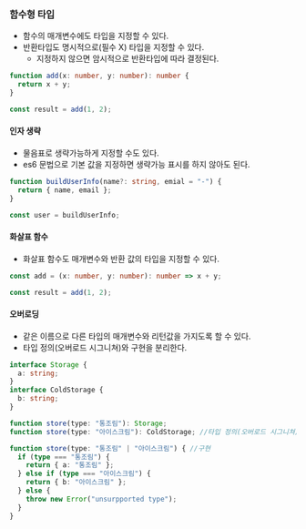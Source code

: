 ### 함수형 타입

- 함수의 매개변수에도 타입을 지정할 수 있다.
- 반환타입도 명시적으로(필수 X) 타입을 지정할 수 있다.
  - 지정하지 않으면 암시적으로 반환타입에 따라 결정된다.

```ts
function add(x: number, y: number): number {
  return x + y;
}

const result = add(1, 2);
```

#### 인자 생략

- 물음표로 생략가능하게 지정할 수도 있다.
- es6 문법으로 기본 값을 지정하면 생략가능 표시를 하지 않아도 된다.

```ts
function buildUserInfo(name?: string, emial = "-") {
  return { name, email };
}

const user = buildUserInfo;
```

#### 화살표 함수

- 화살표 함수도 매개변수와 반환 값의 타입을 지정할 수 있다.

```ts
const add = (x: number, y: number): number => x + y;

const result = add(1, 2);
```

#### 오버로딩

- 같은 이름으로 다른 타입의 매개변수와 리턴값을 가지도록 할 수 있다.
- 타입 정의(오버로드 시그니쳐)와 구현을 분리한다.

```ts
interface Storage {
  a: string;
}
interface ColdStorage {
  b: string;
}

function store(type: "통조림"): Storage;
function store(type: "아이스크림"): ColdStorage; //타입 정의(오버로드 시그니쳐)

function store(type: "통조림" | "아이스크림") { //구현
  if (type === "통조림") {
    return { a: "통조림" };
  } else if (type === "아이스크림") {
    return { b: "아이스크림" };
  } else {
    throw new Error("unsurpported type");
  }
}
```
